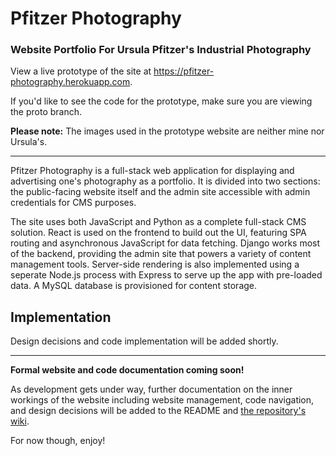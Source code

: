 # Pfitzer Photography
### Website Portfolio For Ursula Pfitzer's Industrial Photography

View a live prototype of the site at https://pfitzer-photography.herokuapp.com.

If you'd like to see the code for the prototype, make sure you are viewing the proto branch.

**Please note:** The images used in the prototype website are neither mine nor Ursula's.

---

Pfitzer Photography is a full-stack web application for displaying and advertising one's photography as a portfolio.  It is divided into two sections: the public-facing website itself and the admin site accessible with admin credentials for CMS purposes.

The site uses both JavaScript and Python as a complete full-stack CMS solution.  React is used on the frontend to build out the UI, featuring SPA routing and asynchronous JavaScript for data fetching.  Django works most of the backend, providing the admin site that powers a variety of content management tools.  Server-side rendering is also implemented using a seperate Node.js process with Express to serve up the app with pre-loaded data.  A MySQL database is provisioned for content storage.

## Implementation

Design decisions and code implementation will be added shortly.

---

**Formal website and code documentation coming soon!**

As development gets under way, further documentation on the inner workings of the website including website management, code navigation, and design decisions will be added to the README and [the repository's wiki](https://github.com/Xoadra/PfitzerPhotography/wiki).


For now though, enjoy!
